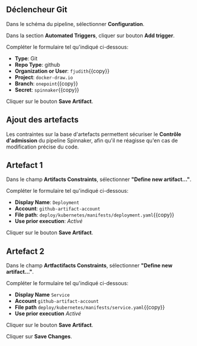## Déclencheur Git

Dans le schéma du pipeline, sélectionner **Configuration**.

Dans la section **Automated Triggers**, cliquer sur bouton **Add trigger**.

Compléter le formulaire tel qu'indiqué ci-dessous:

* **Type**: Git
* **Repo Type**: github
* **Organization or User**: `fjudith`{{copy}}
* **Project**: `docker-draw.io`
* **Branch**: `onepoint`{{copy}}
* **Secret**: `spinnaker`{{copy}}

Cliquer sur le bouton **Save Artifact**.

## Ajout des artefacts

Les contraintes sur la base d'artefacts permettent sécuriser le **Contrôle d'admission** du pipeline Spinnaker, afin qu'il ne réagisse qu'en cas de modification précise du code.

## Artefact 1

Dans le champ **Artifacts Constraints**, sélectionner **"Define new artifact..."**.

Compléter le formulaire tel qu'indiqué ci-dessous:

* **Display Name**: `Deployment`
* **Account**: `github-artifact-account`
* **File path**: `deploy/kubernetes/manifests/deployment.yaml`{{copy}}
* **Use prior execution**: _Activé_

Cliquer sur le bouton **Save Artifact**.

## Artefact 2

Dans le champ **Artfactifacts Constraints**, sélectionner **"Define new artifact..."**.

Compléter le formulaire tel qu'indiqué ci-dessous:

* **Display Name** `Service`
* **Account** `github-artifact-account`
* **File path** `deploy/kubernetes/manifests/service.yaml`{{copy}}
* **Use prior execution** _Activé_

Cliquer sur le bouton **Save Artifact**.

Cliquer sur **Save Changes**.